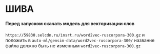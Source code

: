# ШИВА
#### Перед запуском скачать модель для векторизации слов 
`https://59830.selcdn.ru/insrt.ru/word2vec-ruscorpora-300.gz` и положить в 
`auto-ml/gensim-data/word2vec-ruscorpora-300/` название файла должно быть не изменным `word2vec-ruscorpora-300.gz`

